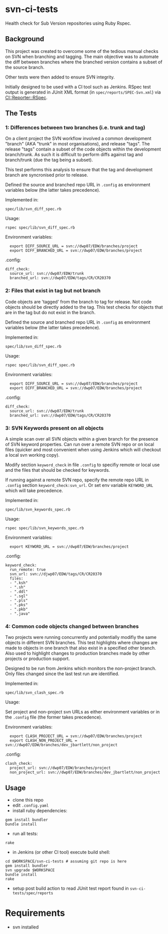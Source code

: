 # svn-ci-tests

Health check for Sub Version repositories using Ruby Rspec.

## Background

This project was created to overcome some of the tedious manual checks on SVN when branching and tagging. The main objective was to automate the diff between branches where the branched version contains a subset of the source branch.

Other tests were then added to ensure SVN integrity.

Initially designed to be used with a CI tool such as Jenkins. RSpec test output is generated in JUnit XML format (in ```spec/reports/SPEC-Svn.xml```) via [CI::Reporter::RSpec](https://github.com/ci-reporter/ci_reporter_rspec).

## The Tests

### 1: Differences between two branches (i.e. trunk and tag)

On a client project the SVN workflow involved a common development "branch" (AKA "trunk" in most organisations), and release "tags". The release "tags" contain a subset of the code objects within the development branch/trunk. As such it is difficult to perform diffs against tag and branch/trunk (due the tag being a subset).

This test performs this analysis to ensure that the tag and development branch are syncronised prior to release.

Defined the source and branched repo URL in ```.config``` as environment variables below (the latter takes precedence).

Implemented in:

```spec/lib/svn_diff_spec.rb```

Usage:

```rspec spec/lib/svn_diff_spec.rb```

Environment variables:

```
  export DIFF_SOURCE_URL = svn://dwp07/EDW/branches/project
  export DIFF_BRANCHED_URL = svn://dwp07/EDW/branches/project
```

.config:

```
diff_check:
  source_url: svn://dwp07/EDW/trunk
  branched_url: svn://dwp07/EDW/tags/CR/CR20370
```

### 2: Files that exist in tag but not branch

Code objects are 'tagged' from the branch to tag for release. Not code objects should be directly added to the tag. This test checks for objects that are in the tag but do not exist in the branch.

Defined the source and branched repo URL in ```.config``` as environment variables below (the latter takes precedence).

Implemented in:

```spec/lib/svn_diff_spec.rb```

Usage:

```rspec spec/lib/svn_diff_spec.rb```

Environment variables:

```
  export DIFF_SOURCE_URL = svn://dwp07/EDW/branches/project
  export DIFF_BRANCHED_URL = svn://dwp07/EDW/branches/project
```

.config:

```
diff_check:
  source_url: svn://dwp07/EDW/trunk
  branched_url: svn://dwp07/EDW/tags/CR/CR20370
```

### 3: SVN Keywords present on all objects

A simple scan over all SVN objects within a given branch for the presence of SVN keyword properties. Can run over a remote SVN repo or on local files (quicker and most convenient when using Jenkins which will checkout a local svn working copy). 

Modify section ```keyword_check``` in file ```.config``` to specifiy remote or local use and the files that should be checked for keywords.

If running against a remote SVN repo, specify the remote repo URL in ```.config``` section ```keyword_check:svn_url```. Or set env variable ```KEYWORD_URL``` which will take precedence. 

Implemented in:

```spec/lib/svn_keywords_spec.rb```

Usage:

```rspec spec/lib/svn_keywords_spec.rb```

Environment variables:

```
  export KEYWORD_URL = svn://dwp07/EDW/branches/project
```

.config:

```
keyword_check:
  run_remote: true
  svn_url: svn://djwp07/EDW/tags/CR/CR20370
  files:
  - ".ksh"
  - ".sh"
  - ".ddl"
  - ".sql"
  - ".pls"
  - ".pks"
  - ".pkb"
  - ".java"
```

### 4: Common code objects changed between branches

Two projects were running concurrently and potentially modifiy the same objects in different SVN branches. This test highlights where changes are made to objects in one branch that also exist in a specified other branch. Also used to highlight changes to production branches made by other projects or production support.

Designed to be run from Jenkins which monitors the non-project branch. Only files changed since the last test run are identified.

Implemented in:

```spec/lib/svn_clash_spec.rb```

Usage:

Set project and non-project svn URLs as either environment variables or in the ```.config``` file (the former takes precedence).

Environment variables:

```
  export CLASH_PROJECT_URL = svn://dwp07/EDW/branches/project
  export CLASH_NON_PROJECT_URL = svn://dwp07/EDW/branches/dev_jbartlett/non_project
```

.config:

```
clash_check:
  project_url: svn://dwp07/EDW/branches/project
  non_project_url: svn://dwp07/EDW/branches/dev_jbartlett/non_project
```

## Usage

- clone this repo
- edit ```.config.yaml```
- install ruby dependencies:

```
gem install bundler
bundle install
```

- run all tests:
```
rake
```

- in Jenkins (or other CI tool) execute build shell:

```
cd $WORKSPACE/svn-ci-tests # assuming git repo is here
gem install bundler
svn upgrade $WORKSPACE
bundle install
rake
```

- setup post build action to read JUnit test report found in ```svn-ci-tests/spec/reports```

# Requirements

- svn installed

